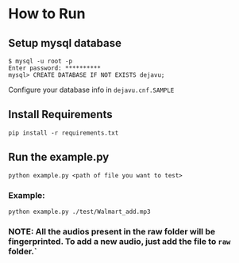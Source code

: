 # How to Run

## Setup mysql database
``` 
$ mysql -u root -p 
Enter password: **********
mysql> CREATE DATABASE IF NOT EXISTS dejavu;
```
Configure your database info in `dejavu.cnf.SAMPLE`

## Install Requirements
```
pip install -r requirements.txt
```
## Run the example.py
```
python example.py <path of file you want to test>
```
### Example: 
``` 
python example.py ./test/Walmart_add.mp3
```

### NOTE: All the audios present in the raw folder will be fingerprinted. To add a new audio, just add the file to `raw` folder.`